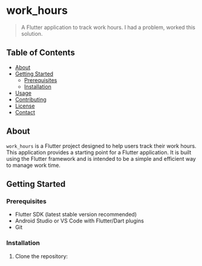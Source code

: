 # work_hours

> A Flutter application to track work hours. I had a problem, worked this solution.

## Table of Contents

-   [About](#about)
-   [Getting Started](#getting-started)
    -   [Prerequisites](#prerequisites)
    -   [Installation](#installation)
-   [Usage](#usage)
-   [Contributing](#contributing)
-   [License](#license)
-   [Contact](#contact)

## About

`work_hours` is a Flutter project designed to help users track their work hours. This application provides a starting point for a Flutter application. It is built using the Flutter framework and is intended to be a simple and efficient way to manage work time.

## Getting Started

### Prerequisites

-   Flutter SDK (latest stable version recommended)
-   Android Studio or VS Code with Flutter/Dart plugins
-   Git

### Installation

1.  Clone the repository:
